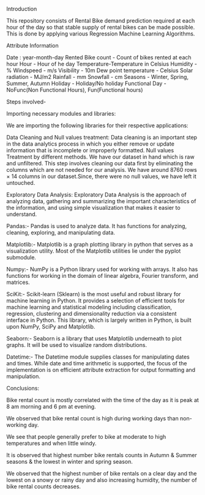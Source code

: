 Introduction

This repository consists of Rental Bike demand prediction required at each hour of the day so that stable supply of rental bikes can be made possible. This is done by applying various Regression Machine Learning Algorithms.

Attribute Information

Date : year-month-day
Rented Bike count - Count of bikes rented at each hour
Hour - Hour of he day
Temperature-Temperature in Celsius
Humidity - %
Windspeed - m/s
Visibility - 10m
Dew point temperature - Celsius
Solar radiation - MJ/m2
Rainfall - mm
Snowfall - cm
Seasons - Winter, Spring, Summer, Autumn
Holiday - Holiday/No holiday
Functional Day - NoFunc(Non Functional Hours), Fun(Functional hours)

Steps involved-

Importing necessary modules and libraries:

We are importing the following libraries for their respective applications:

Data Cleaning and Null values treatment: Data cleaning is an important step in the data analytics process in which you either remove or update information that is incomplete or improperly formatted. Null values Treatment by different methods. We have our dataset in hand which is raw and unfiltered. This step involves cleaning our data first by eliminating the columns which are not needed for our analysis. We have around 8760 rows × 14 columns in our dataset.Since, there were no null values, we have left it untouched.

Exploratory Data Analysis: Exploratory Data Analysis is the approach of analyzing data, gathering and summarizing the important characteristics of the information, and using simple visualization that makes it easier to understand.

Pandas:- Pandas is used to analyze data. It has functions for analyzing, cleaning, exploring, and manipulating data.

Matplotlib:- Matplotlib is a graph plotting library in python that serves as a visualization utility. Most of the Matplotlib utilities lie under the pyplot submodule.

Numpy:- NumPy is a Python library used for working with arrays. It also has functions for working in the domain of linear algebra, Fourier transform, and matrices.

SciKit:- Scikit-learn (Sklearn) is the most useful and robust library for machine learning in Python. It provides a selection of efficient tools for machine learning and statistical modeling including classification, regression, clustering and dimensionality reduction via a consistent interface in Python. This library, which is largely written in Python, is built upon NumPy, SciPy and Matplotlib.


Seaborn:- Seaborn is a library that uses Matplotlib underneath to plot graphs. It will be used to visualize random distributions.

Datetime:- The Datetime module supplies classes for manipulating dates and times. While date and time arithmetic is supported, the focus of the implementation is on efficient attribute extraction for output formatting and manipulation.

Conclusions:

Bike rental count is mostly correlated with the time of the day as it is peak at 8 am morning and 6 pm at evening.

We observed that bike rental count is high during working days than non-working day.

We see that people generally prefer to bike at moderate to high temperatures and when little windy.

It is observed that highest number bike rentals counts in Autumn & Summer seasons & the lowest in winter and spring season.

We observed that the highest number of bike rentals on a clear day and the lowest on a snowy or rainy day and also increasing humidity, the number of bike rental counts decreases.



